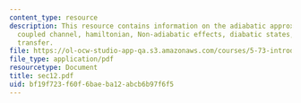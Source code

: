 ```yaml
---
content_type: resource
description: This resource contains information on the adiabatic approximation, the
  coupled channel, hamiltonian, Non-adiabatic effects, diabatic states, and electron
  transfer.
file: https://ol-ocw-studio-app-qa.s3.amazonaws.com/courses/5-73-introductory-quantum-mechanics-i-fall-2005/bf19f723f60f6baeba12abcb6b97f6f5_sec12.pdf
file_type: application/pdf
resourcetype: Document
title: sec12.pdf
uid: bf19f723-f60f-6bae-ba12-abcb6b97f6f5
---
```

